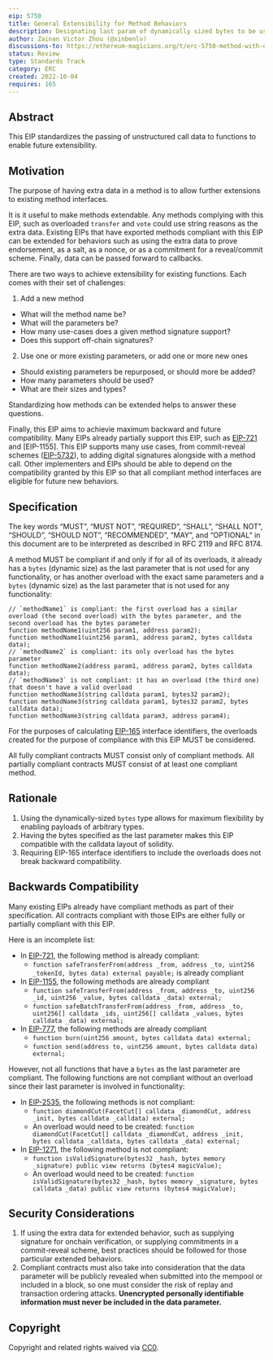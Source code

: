 ```yaml
---
eip: 5750
title: General Extensibility for Method Behaviors
description: Designating last param of dynamically sized bytes to be used for behavior extensions of methods.
author: Zainan Victor Zhou (@xinbenlv)
discussions-to: https://ethereum-magicians.org/t/erc-5750-method-with-extra-data/11176
status: Review
type: Standards Track
category: ERC
created: 2022-10-04
requires: 165
---
```


## Abstract

This EIP standardizes the passing of unstructured call data to functions to enable future extensibility. 

## Motivation

The purpose of having extra data in a method is to allow further extensions to existing method interfaces.

It is it useful to make methods extendable. Any methods complying with this EIP, such as overloaded `transfer` and `vote` could use string reasons as the extra data. Existing EIPs that have exported methods compliant with this EIP can be extended for behaviors such as using the extra data to prove endorsement, as a salt, as a nonce, or as a commitment for a reveal/commit scheme. Finally, data can be passed forward to callbacks.

There are two ways to achieve extensibility for existing functions. Each comes with their set of challenges:

1. Add a new method
  * What will the method name be?
  * What will the parameters be?
  * How many use-cases does a given method signature support?
  * Does this support off-chain signatures?
2. Use one or more existing parameters, or add one or more new ones
  * Should existing parameters be repurposed, or should more be added?
  * How many parameters should be used?
  * What are their sizes and types?

Standardizing how methods can be extended helps to answer these questions.

Finally, this EIP aims to achievie maximum backward and future compatibility. Many EIPs already partially support this EIP, such as [EIP-721](./eip-721.md) and [EIP-1155]. This EIP supports many use cases, from commit-reveal schemes ([EIP-5732](./eip-5732.md)), to adding digital signatures alongside with a method call. Other implementers and EIPs should be able to depend on the compatibility granted by this EIP so that all compliant method interfaces are eligible for future new behaviors.

## Specification

The key words “MUST”, “MUST NOT”, “REQUIRED”, “SHALL”, “SHALL NOT”, “SHOULD”, “SHOULD NOT”, “RECOMMENDED”, “MAY”, and “OPTIONAL” in this document are to be interpreted as described in RFC 2119 and RFC 8174.

A method MUST be compliant if and only if for all of its overloads, it already has a `bytes` (dynamic size) as the last parameter that is not used for any functionality, or has another overload with the exact same parameters and a `bytes` (dynamic size) as the last parameter that is not used for any functionality:

```solidity
// `methodName1` is compliant: the first overload has a similar overload (the second overload) with the bytes parameter, and the second overload has the bytes parameter
function methodName1(uint256 param1, address param2);
function methodName1(uint256 param1, address param2, bytes calldata data);
// `methodName2` is compliant: its only overload has the bytes parameter
function methodName2(address param1, address param2, bytes calldata data);
// `methodName3` is not compliant: it has an overload (the third one) that doesn't have a valid overload
function methodName3(string calldata param1, bytes32 param2);
function methodName3(string calldata param1, bytes32 param2, bytes calldata data);
function methodName3(string calldata param3, address param4);
```

For the purposes of calculating [EIP-165](./eip-165.md) interface identifiers, the overloads created for the purpose of compliance with this EIP MUST be considered. 

All fully compliant contracts MUST consist only of compliant methods. All partially compliant contracts MUST consist of at least one compliant method.

## Rationale

1. Using the dynamically-sized `bytes` type allows for maximum flexibility by enabling payloads of arbitrary types.
2. Having the bytes specified as the last parameter makes this EIP compatible with the calldata layout of solidity.
3. Requiring EIP-165 interface identifiers to include the overloads does not break backward compatibility.

## Backwards Compatibility

Many existing EIPs already have compliant methods as part of their specification. All contracts compliant with those EIPs are either fully or partially compliant with this EIP.

Here is an incomplete list:

* In [EIP-721](./eip-721.md), the following method is already compliant:
  * `function safeTransferFrom(address _from, address _to, uint256 _tokenId, bytes data) external payable;` is already compliant
* In [EIP-1155](./eip-1155.md), the following methods are already compliant
  * `function safeTransferFrom(address _from, address _to, uint256 _id, uint256 _value, bytes calldata _data) external;`
  * `function safeBatchTransferFrom(address _from, address _to, uint256[] calldata _ids, uint256[] calldata _values, bytes calldata _data) external;`
* In [EIP-777](./eip-777.md), the following methods are already compliant
  * `function burn(uint256 amount, bytes calldata data) external;`
  * `function send(address to, uint256 amount, bytes calldata data) external;`

However, not all functions that have a `bytes` as the last parameter are compliant. The following functions are not compliant without an overload since their last parameter is involved in functionality:

* In [EIP-2535](./eip-2535.md), the following methods is not compliant:
  * `function diamondCut(FacetCut[] calldata _diamondCut, address _init, bytes calldata _calldata) external;`
  * An overload would need to be created: `function diamondCut(FacetCut[] calldata _diamondCut, address _init, bytes calldata _calldata, bytes calldata _data) external;`
* In [EIP-1271](./eip-1271.md), the following method is not compliant:
  * `function isValidSignature(bytes32 _hash, bytes memory _signature) public view returns (bytes4 magicValue);`
  * An overload would need to be created: `function isValidSignature(bytes32 _hash, bytes memory _signature, bytes calldata _data) public view returns (bytes4 magicValue);`

## Security Considerations

1. If using the extra data for extended behavior, such as supplying signature for onchain verification, or supplying commitments in a commit-reveal scheme, best practices should be followed for those particular extended behaviors.
2. Compliant contracts must also take into consideration that the data parameter will be publicly revealed when submitted into the mempool or included in a block, so one must consider the risk of replay and transaction ordering attacks. **Unencrypted personally identifiable information must never be included in the data parameter.**

## Copyright

Copyright and related rights waived via [CC0](../LICENSE.md).
